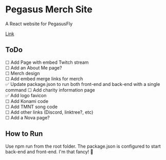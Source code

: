 # Pegasus Merch Site
A React website for PegasusFly

[Link](https://www.pegasus.stream)

## ToDo

☐ Add Page with embed Twitch stream <br>
☐ Add an About Me page? <br>
☐ Merch design <br>
☐ Add embed merge links for merch <br>
✅ Update package.json to run both front-end and back-end with a single command
☐ Add charity information page <br>
✅ Add logo favicon <br>
☐ Add Konami code <br>
☐ Add TMNT song code <br>
☐ Add other links (Discord, linktree?, etc) <br>
☐ Add a Nova page? <br>

## How to Run

Use npm run from the root folder. The package.json is configured to start back-end and front-end. I'm that fancy! 🥂
